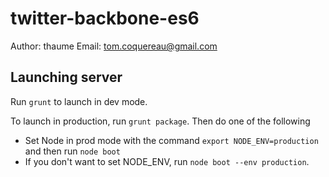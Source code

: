 # twitter-backbone-es6

Author: thaume
Email: tom.coquereau@gmail.com

## Launching server

Run `grunt` to launch in dev mode.

To launch in production, run `grunt package`. Then do one of the following

* Set Node in prod mode with the command `export NODE_ENV=production` and then run `node boot`
* If you don't want to set NODE_ENV, run `node boot --env production`.
